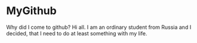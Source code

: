 # MyGithub
Why did I come to github?
Hi all. 
I am an ordinary student from Russia and I decided,
that I need to do at least something with my life.
